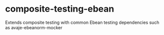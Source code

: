 # composite-testing-ebean
Extends composite testing with common Ebean testing dependencies such as avaje-ebeanorm-mocker

